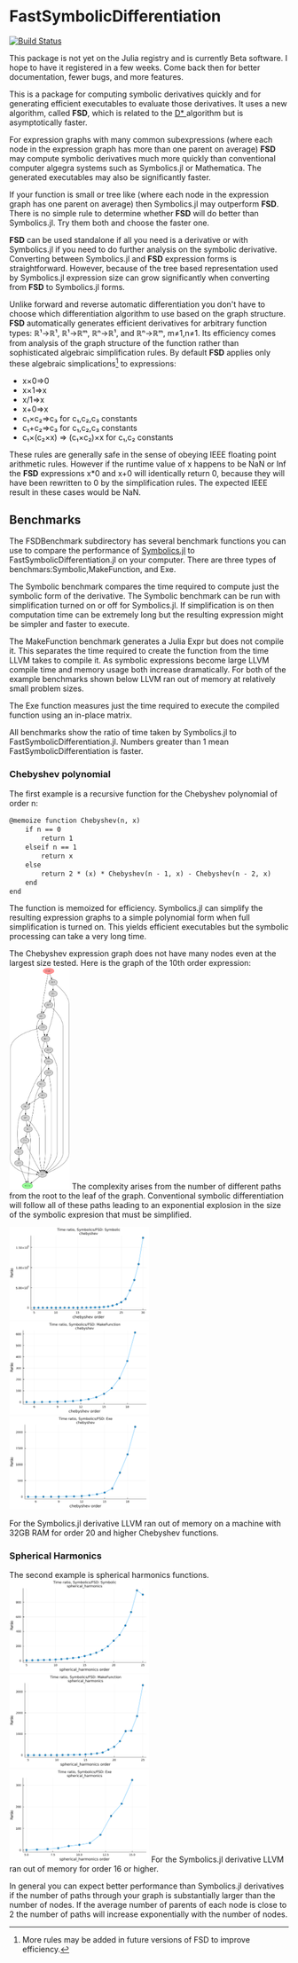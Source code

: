 # FastSymbolicDifferentiation

[![Build Status](https://github.com/brianguenter/FastSymbolicDifferentiation.jl/actions/workflows/CI.yml/badge.svg?branch=main)](https://github.com/brianguenter/FastSymbolicDifferentiation.jl/actions/workflows/CI.yml?query=branch%3Amain)

This package is not yet on the Julia registry and is currently Beta software. I hope to have it registered in a few weeks. Come back then for better documentation, fewer bugs, and more features.

This is a package for computing symbolic derivatives quickly and for generating efficient executables to evaluate those derivatives. It uses a new algorithm, called **FSD**, which is related to the [D* ](https://www.microsoft.com/en-us/research/publication/the-d-symbolic-differentiation-algorithm/) algorithm but is asymptotically  faster.  

For expression graphs with many common subexpressions (where each node in the expression graph has more than one parent on average) **FSD** may compute symbolic derivatives much more quickly than conventional computer algegra systems such as Symbolics.jl or Mathematica. The generated executables may also be significantly faster. 

If your function is small or tree like (where each node in the expression graph has one parent on average) then Symbolics.jl may outperform **FSD**. There is no simple rule to determine whether **FSD** will do better than Symbolics.jl. Try them both and choose the faster one.

**FSD** can be used standalone if all you need is a derivative or with Symbolics.jl if you need to do further analysis on the symbolic derivative. Converting between Symbolics.jl and **FSD** expression forms is straightforward. However, because of the tree based representation used by Symbolics.jl expression size can grow significantly when converting from **FSD** to Symbolics.jl forms.


Unlike forward and reverse automatic differentiation you don't have to choose which differentiation algorithm to use based on the graph structure. **FSD** automatically generates efficient derivatives for arbitrary function types: ℝ¹->ℝ¹, ℝ¹->ℝᵐ, ℝⁿ->ℝ¹, and ℝⁿ->ℝᵐ, m≠1,n≠1. Its efficiency comes from analysis of the graph structure of the function rather than sophisticated algebraic simplification rules. By default **FSD** applies only these algebraic simplications[^1] to expressions:
* x×0=>0
* x×1=>x
* x/1=>x
* x+0=>x
* c₁×c₂=>c₃ for c₁,c₂,c₃ constants
* c₁+c₂=>c₃ for c₁,c₂,c₃ constants
* c₁×(c₂×x) => (c₁×c₂)×x  for c₁,c₂ constants


These rules are generally safe in the sense of obeying IEEE floating point arithmetic rules. However if the runtime value of x happens to be NaN or Inf the **FSD** expressions x*0 and x+0 will identically return 0, because they will have been rewritten to 0 by the simplification rules. The expected IEEE result in these cases would be NaN. 

## Benchmarks

The FSDBenchmark subdirectory has several benchmark functions you can use to compare the performance of [Symbolics.jl](https://symbolics.juliasymbolics.org/dev/) to FastSymbolicDifferentiation.jl on your computer. There are three types of benchmars:Symbolic,MakeFunction, and Exe. 

The Symbolic benchmark compares the time required to compute just the symbolic form of the derivative. The Symbolic benchmark can be run with simplification turned on or off for Symbolics.jl. If simplification is on then computation time can be extremely long but the resulting expression might be simpler and faster to execute.

The MakeFunction benchmark generates a Julia Expr but does not compile it. This separates the time required to create the function from the time LLVM takes to compile it. As symbolic expressions become large LLVM compile time and memory usage both increase dramatically. For both of the example benchmarks shown below LLVM ran out of memory at relatively small problem sizes.

The Exe function measures just the time required to execute the compiled function using an in-place matrix.

All benchmarks show the ratio of time taken by Symbolics.jl to FastSymbolicDifferentiation.jl. Numbers greater than 1 mean FastSymbolicDifferentiation is faster.
### Chebyshev polynomial
The first example is a recursive function for 
the Chebyshev polynomial of order n:

```
@memoize function Chebyshev(n, x)
    if n == 0
        return 1
    elseif n == 1
        return x
    else
        return 2 * (x) * Chebyshev(n - 1, x) - Chebyshev(n - 2, x)
    end
end
```
The function is memoized for efficiency. Symbolics.jl can simplify the resulting expression graphs to a simple polynomial form when full simplification is turned on. This yields efficient executables but the symbolic processing can take a very long time.

The Chebyshev expression graph does not have many nodes even at the largest size tested. Here is the graph of the 10th order expression: 
<img src="Documentation/Paper/illustrations/chebyshev10.svg" alt="drawing" height="400">
The complexity arises from the number of different paths from the root to the leaf of the graph. Conventional symbolic differentiation will follow all of these paths leading to an exponential explosion in the size of the symbolic expresion that must be simplified.

<img src="FSDBenchmark\Data\figure_chebyshev_Symbolic.svg" alt="drawing" width="50%"> 
<img src="FSDBenchmark\Data\figure_chebyshev_MakeFunction.svg" alt="drawing" width="50%">
<img src="FSDBenchmark\Data\figure_chebyshev_Exe.svg" alt="drawing" width="50%">

For the Symbolics.jl derivative LLVM ran out of memory on a machine with 32GB RAM for order 20 and higher Chebyshev functions.

### Spherical Harmonics

The second example is spherical harmonics functions.
<img src="FSDBenchmark\Data\figure_spherical_harmonics_Symbolic.svg" alt="drawing" width="50%">
<img src="FSDBenchmark\Data\figure_spherical_harmonics_MakeFunction.svg" alt="drawing" width="50%">
<img src="FSDBenchmark\Data\figure_spherical_harmonics_Exe.svg" alt="drawing" width="50%">
For the Symbolics.jl derivative LLVM ran out of memory for order 16 or higher.

In general you can expect better performance than Symbolics.jl derivatives if the number of paths through your graph is substantially larger than the number of nodes. If the average number of parents of each node is close to 2 the number of paths will increase exponentially with the number of nodes.

[^1]: More rules may be added in future versions of FSD to improve efficiency.
